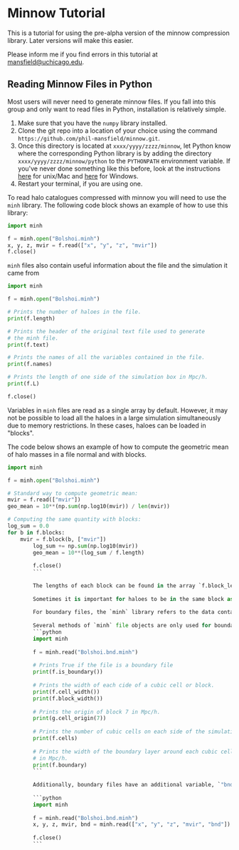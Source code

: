 # Minnow Tutorial

This is a tutorial for using the pre-alpha version of the minnow compression library. Later versions will make this easier.

Please inform me if you find errors in this tutorial at mansfield@uchicago.edu.

## Reading Minnow Files in Python

Most users will never need to generate minnow files. If you fall into this group and only want to read files in Python, installation is relatively simple.

1. Make sure that you have the `numpy` library installed.
2. Clone the git repo into a location of your choice using the command `https://github.com/phil-mansfield/minnow.git`.
3. Once this directory is located at `xxxx/yyyy/zzzz/minnow`, let Python know where the corresponding Python library is by adding the directory `xxxx/yyyy/zzzz/minnow/python` to the `PYTHONPATH` environment variable. If you've never done something like this before, look at the instructions [here](https://stackoverflow.com/questions/3402168/permanently-add-a-directory-to-pythonpath) for unix/Mac and [here](http://net-informations.com/python/intro/path.htm) for Windows.
4. Restart your terminal, if you are using one.

To read halo catalogues compressed with minnow you will need to use the `minh` library.  The following code block shows an example of how to use this library:
```python
import minh

f = minh.open("Bolshoi.minh")
x, y, z, mvir = f.read(["x", "y", "z", "mvir"])
f.close()
```
`minh` files also contain useful information about the file and the simulation it came from
```python
import minh

f = minh.open("Bolshoi.minh")

# Prints the number of haloes in the file.
print(f.length)

# Prints the header of the original text file used to generate
# the minh file.
print(f.text) 

# Prints the names of all the variables contained in the file.
print(f.names)

# Prints the length of one side of the simulation box in Mpc/h.
print(f.L)

f.close()
```

Variables in `minh` files are read as a single array by default. However, it may not be possible to load all the haloes in a large simulation simultaneously due to memory restrictions. In these cases, haloes can be loaded in "blocks". 

The code below shows an example of how to compute the geometric mean of halo masses in a file normal and with blocks.
```python
import minh

f = minh.open("Bolshoi.minh")

# Standard way to compute geometric mean:
mvir = f.read(["mvir"])
geo_mean = 10**(np.sum(np.log10(mvir)) / len(mvir))

# Computing the same quantity with blocks:
log_sum = 0.0
for b in f.blocks:
    mvir = f.block(b, ["mvir"])
        log_sum += np.sum(np.log10(mvir))
        geo_mean = 10**(log_sum / f.length)
        
        f.close()
        ```
        
        The lengths of each block can be found in the array `f.block_lengths` .
        
        Sometimes it is important for haloes to be in the same block as all their neighboring haloes. In some minnow files, called "boundary files,"  blocks correspond to cubic cells. These blocks will contain all the haloes within those cubes as well as all the haloes in a thin, shared "boundary" layer around that cube. By convention, these minnow files will be named `xxxxx.bnd.minh` instead of `xxxxx.minh`. However, this can also be checked by calling `f.is_boundary()` after a minh file, `f`, has been read.
        
        For boundary files, the `minh` library refers to the data contained in the central cubic region as a "cell" and the data corresponding to the cell and its surrounding layer as a "block."
        
        Several methods of `minh` file objects are only used for boundary files and boundary files have several additional fields:
        ```python
        import minh
        
        f = minh.read("Bolshoi.bnd.minh")
        
        # Prints True if the file is a boundary file
        print(f.is_boundary())
        
        # Prints the width of each cide of a cubic cell or block.
        print(f.cell_width())
        print(f.block_width())
        
        # Prints the origin of block 7 in Mpc/h.
        print(g.cell_origin(7))
        
        # Prints the number of cubic cells on each side of the simulation.
        print(f.cells)
        
        # Prints the width of the boundary layer around each cubic cells
        # in Mpc/h.
        print(f.boundary)
        ```
        
        Additionally, boundary files have an additional variable, `"bnd"`, which is True if a halo is a block's boundary layer and False if the halo is a block's cell. This can be read like any other variable:
        
        ```python
        import minh 
        
        f = minh.read("Bolshoi.bnd.minh")
        x, y, z, mvir, bnd = minh.read(["x", "y", "z", "mvir", "bnd"])
        
        f.close()
        ```
